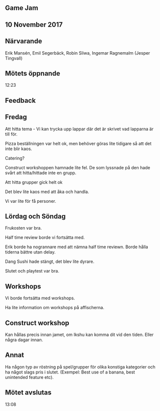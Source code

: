 ## Game Jam
## 10 November 2017

## Närvarande
Erik Mansén, Emil Segerbäck, Robin Sliwa, Ingemar Ragnemalm (Jesper Tingvall)

## Mötets öppnande
12:23

## Feedback
## Fredag
Att hitta tema - Vi kan trycka upp lappar där det är skrivet vad lapparna är till för.

Pizza beställningen var helt ok, men behöver göras lite tidigare så att det inte blir kaos.

Catering?

Construct workshoppen hamnade lite fel. De som lyssnade på den hade svårt att hitta/hittade inte en grupp.

Att hitta grupper gick helt ok

Det blev lite kaos med att åka och handla.

Vi var lite för få personer.

## Lördag och Söndag
Frukosten var bra.

Half time review borde vi fortsätta med.

Erik borde ha nogrannare med att nämna half time reviewn. Borde hålla tiderna bättre utan delay.

Dang Sushi hade stängt, det blev lite dyrare.

Slutet och playtest var bra.

## Workshops
Vi borde fortsätta med workshops.

Ha lite information om workshops på affischerna.

## Construct workshop
Kan hållas precis innan jamet, om Ikshu kan komma dit vid den tiden. Eller några dagar innan.

## Annat
Ha någon typ av röstning på spel/grupper för olika konstiga kategorier och ha något slags pris i slutet. (Exempel: Best use of a banana, best unintended feature etc).

## Mötet avslutas
13:08

